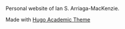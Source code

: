 Personal website of Ian S. Arriaga-MacKenzie.

Made with [Hugo Academic Theme](https://github.com/wowchemy/starter-hugo-academic)
